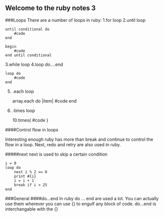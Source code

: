 Welcome to the ruby notes 3
---
###Loops
There are a number of loops in ruby:
1.for loop
2.until loop
    
    until conditional do
        #code
    end
    
    begin
        #code
    end until conditional

3.while loop
4.loop do....end
    
    loop do
        #code
    end

5. .each loop
    
    array.each do |item|
        #code
    end

6. .times loop
    
    10.times{ #code }

####Control flow in loops

Interesting enough ruby has more than break and continue to control the flow in a loop.
Next, redo and retry are also used in ruby.

#####next
next is used to skip a certain condition

    i = 0 
    loop do
        next i % 2 == 0
        print #{i}
        i = i + 1
        break if i > 25
    end

###General
####do...end
In ruby do ... end are used a lot. You can actually use them wherever you can use {} to engulf any block of code. do...end is interchangable with the {}
        
